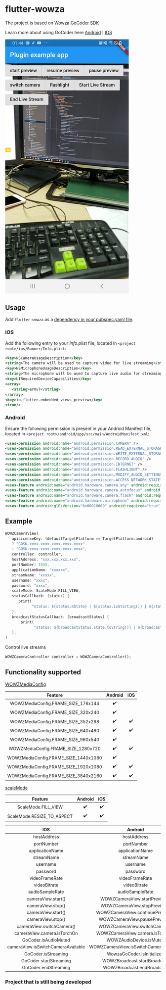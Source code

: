 # flutter-wowza

The project is based on [Wowza GoCoder SDK](https://www.wowza.com/docs/wowza-gocoder-sdk)

Learn more about using GoCoder here
[Android](https://www.wowza.com/docs/how-to-build-a-basic-app-with-gocoder-sdk-for-android) | 
[IOS](https://www.wowza.com/docs/how-to-build-a-basic-app-with-gocoder-sdk-for-ios)

<img src="https://raw.githubusercontent.com/VNAPNIC/flutter-wowza/master/resouces/mobile.jpg" data-canonical-src="https://raw.githubusercontent.com/VNAPNIC/flutter-wowza/master/resouces/mobile.jpg" width="400" />

## Usage
Add `flutter-wowza` as a [dependency in your pubspec.yaml file](https://flutter.io/using-packages/).

### iOS

Add the following entry to your _Info.plist_ file, located in `<project root>/ios/Runner/Info.plist`:

```xml
<key>NSCameraUsageDescription</key>
<string>The camera will be used to capture video for live streaming</string>
<key>NSMicrophoneUsageDescription</key>
<string>The microphone will be used to capture live audio for streaming</string>
<key>UIRequiredDeviceCapabilities</key>
<array>
   <string>armv7</string>
</array>
<key>io.flutter.embedded_views_preview</key>
<true/>
```

### Android

Ensure the following permission is present in your Android Manifest file, located in `<project root>/android/app/src/main/AndroidManifest.xml`:

```xml
<uses-permission android:name="android.permission.CAMERA" />
<uses-permission android:name="android.permission.READ_EXTERNAL_STORAGE" />
<uses-permission android:name="android.permission.WRITE_EXTERNAL_STORAGE" />
<uses-permission android:name="android.permission.RECORD_AUDIO" />
<uses-permission android:name="android.permission.INTERNET" />
<uses-permission android:name="android.permission.FLASHLIGHT" />
<uses-permission android:name="android.permission.MODIFY_AUDIO_SETTINGS" />
<uses-permission android:name="android.permission.ACCESS_NETWORK_STATE" />
<uses-feature android:name="android.hardware.camera.any" android:required="false" />
<uses-feature android:name="android.hardware.camera.autofocus" android:required="false" />
<uses-feature android:name="android.hardware.camera.flash" android:required="false" />
<uses-feature android:name="android.hardware.microphone" android:required="false" />
<uses-feature android:glEsVersion="0x00020000" android:required="true" />
```
## Example

```dart
WOWZCameraView(
   apiLicenseKey: (defaultTargetPlatform == TargetPlatform.android)
   ? "GOSK-xxxx-xxxx-xxxx-xxxx-xxxx"
   : "GOSK-xxxx-xxxx-xxxx-xxxx-xxxx",
   controller: controller,
   hostAddress: "xxx.xxx.xxx.xxx",
   portNumber: 1935,
   applicationName: "xxxxxx",
   streamName: "xxxxx",
   username: "xxxx",
   password: "xxxx",
   scaleMode: ScaleMode.FILL_VIEW,
   statusCallback: (status) {
      print(
            "status: ${status.mState} | ${status.isStarting()} | ${status.isReady()}");
   },
   broadcastStatusCallback: (broadcastStatus) {
       print(
             "status: ${broadcastStatus.state.toString()} | ${broadcastStatus.message}");
   },
)
```

Control live streams

```dart
WOWZCameraController controller = WOWZCameraController();
```


## Functionality supported

[WOWZMediaConfig](https://www.wowza.com/resources/gocodersdk/docs/api-reference-android/com/wowza/gocoder/sdk/api/configuration/WOWZMediaConfig.html)

| Feature | Android | iOS |
| :-------------: | :-------------:| :-----: |
| WOWZMediaConfig.FRAME_SIZE_176x144 | :heavy_check_mark: |  | 
| WOWZMediaConfig.FRAME_SIZE_320x240 | :heavy_check_mark: |  |
| WOWZMediaConfig.FRAME_SIZE_352x288 | :heavy_check_mark: | :heavy_check_mark: |
| WOWZMediaConfig.FRAME_SIZE_640x480 | :heavy_check_mark: | :heavy_check_mark: |
| WOWZMediaConfig.FRAME_SIZE_960x540 | :heavy_check_mark: |  |
| WOWZMediaConfig.FRAME_SIZE_1280x720 | :heavy_check_mark: | :heavy_check_mark: |
| WOWZMediaConfig.FRAME_SIZE_1440x1080 | :heavy_check_mark: |  |
| WOWZMediaConfig.FRAME_SIZE_1920x1080 | :heavy_check_mark: | :heavy_check_mark: |
| WOWZMediaConfig.FRAME_SIZE_3840x2160 | :heavy_check_mark: | :heavy_check_mark: |

[scaleMode](https://www.wowza.com/resources/gocodersdk/docs/1.0/api-docs-android/com/wowza/gocoder/sdk/api/geometry/WZCropDimensions.html)

| Feature | Android | iOS |
| :-------------: | :-------------:| :-----: |
| ScaleMode.FILL_VIEW | :heavy_check_mark: | :heavy_check_mark: | 
| ScaleMode.RESIZE_TO_ASPECT | :heavy_check_mark: | :heavy_check_mark: |

| IOS | Android | Flutter
| :-------------: | :-------------:| :-------------:|
| hostAddress | hostAddress | hostAddress |
| portNumber | portNumber | portNumber |
| applicationName | applicationName | applicationName |
| streamName | streamName | streamName |
| username | username | username |
| password | password | password |
| videoFrameRate | videoFrameRate | fps |
| videoBitrate | videoBitrate | bps |
| audioSampleRate | audioSampleRate | khz |
| cameraView.start() | WOWZCameraView.startPreview() | startPreview |
| cameraView.stop() | WOWZCameraView.stopPreview() | stopPreview |
| cameraView.start() | WOWZCameraView.continuePreview() | continuePreview |
| cameraView.stop() | WOWZCameraView.pausePreview() | pausePreview |
| cameraView.switchCamera() | WOWZCameraView.switchCamera() | switchCamera |
| cameraView.camera.isTorchOn | WOWZCameraView.camera.isTorchOn | flashLight |
| GoCoder.isAudioMuted | WOWZAudioDevice.isMuted | muted |
| cameraView.isSwitchCameraAvailable | WOWZCameraView.isSwitchCameraAvailable | isSwitchCameraAvailable |
| GoCoder.isStreaming | WowzaGoCoder.isInitialized | isInitialized |
| GoCoder.startStreaming | WOWZBroadcast.startBroadcast | startBroadcast |
| GoCoder.endStreaming | WOWZBroadcast.endBroadcast | endBroadcast |

### Project that is still being developed 
